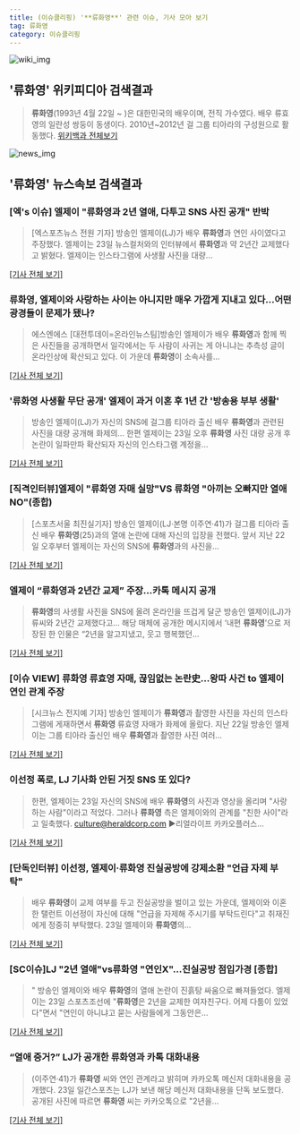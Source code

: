 ```yaml
---
title: (이슈클리핑) '**류화영**' 관련 이슈, 기사 모아 보기
tag: 류화영
category: 이슈클리핑
---
```

![wiki_img](https://user-images.githubusercontent.com/42597476/44503234-41136a80-a6d0-11e8-9071-6fc6418eafe4.png)
## **'**류화영**'** 위키피디아 검색결과
>**류화영**(1993년 4월 22일 ~ )은 대한민국의 배우이며, 전직 가수였다. 배우 류효영의 일란성 쌍둥이 동생이다. 2010년~2012년 걸 그룹 티아라의 구성원으로 활동했다.
<a href="https://ko.wikipedia.org/wiki/류화영" target="_blank">위키백과 전체보기</a>

![news_img](https://user-images.githubusercontent.com/42597476/44507050-1206f400-a6e4-11e8-8d98-7ffbfebb353f.png)

## **'**류화영**'** 뉴스속보 검색결과
### [엑's 이슈] 엘제이 "**류화영**과 2년 열애, 다투고 SNS 사진 공개" 반박

>[엑스포츠뉴스 전원 기자] 방송인 엘제이(LJ)가 배우 **류화영**과 연인 사이였다고 주장했다. 엘제이는 23일 뉴스컬처와의 인터뷰에서 **류화영**과 약 2년간 교제했다고 밝혔다. 엘제이는 인스타그램에 사생활 사진을 대량...

[[기사 전체 보기]](http://www.xportsnews.com/?ac=article_view&entry_id=1011289)

### **류화영**, 엘제이와 사랑하는 사이는 아니지만 매우 가깝게 지내고 있다...어떤 광경들이 문제가 됐나?

>에스엔에스 [대전투데이=온라인뉴스팀]방송인 엘제이가 배우 **류화영**과 함께 찍은 사진들을 공개하면서 일각에서는 두 사람이 사귀는 게 아니냐는 추측성 글이 온라인상에 확산되고 있다.   이 가운데 **류화영**이 소속사를...

[[기사 전체 보기]](http://www.daejeontoday.com/news/articleView.html?idxno=509824)

### '**류화영** 사생활 무단 공개' 엘제이 과거 이혼 후 1년 간 '방송용 부부 생활'

>방송인 엘제이(LJ)가 자신의 SNS에 걸그룹 티아라 출신 배우 **류화영**과 관련된 사진을 대량 공개해 화제의... 한편 엘제이는 23일 오후 **류화영** 사진 대량 공개 후 논란이 일파만파 확산되자 자신의 인스타그램 계정을...

[[기사 전체 보기]](http://www.segye.com/content/html/2018/08/23/20180823002673.html?OutUrl=naver)

### [직격인터뷰]엘제이 "**류화영** 자매 실망"VS **류화영** "아끼는 오빠지만 열애 NO"(종합)

>[스포츠서울 최진실기자] 방송인 엘제이(LJ·본명 이주연·41)가 걸그룹 티아라 출신 배우 **류화영**(25)과의 열애 논란에 대해 자신의 입장을 전했다. 앞서 지난 22일 오후부터 엘제이는 자신의 SNS에 **류화영**과의 사진을...

[[기사 전체 보기]](http://www.sportsseoul.com/news/read/672845)

### 엘제이 “**류화영**과 2년간 교제” 주장…카톡 메시지 공개

>**류화영**의 사생활 사진을 SNS에 올려 온라인을 뜨겁게 달군 방송인 엘제이(LJ)가 류씨와 2년간 교제했다고... 해당 매체에 공개한 메시지에서 ‘내편 **류화영**’으로 저장된 한 인물은 “2년을 알고지냈고, 웃고 행복했던...

[[기사 전체 보기]](http://sports.khan.co.kr/news/sk_index.html?art_id=201808231721003&sec_id=540101&pt=nv)

### [이슈 VIEW] **류화영** 류효영 자매, 끊임없는 논란史…왕따 사건 to 엘제이 연인 관계 주장

>[시크뉴스 전지예 기자] 방송인 엘제이가 **류화영**과 촬영한 사진을 자신의 인스타그램에 게재하면서 **류화영** 류효영 자매가 화제에 올랐다. 지난 22일 방송인 엘제이는 그룹 티아라 출신인 배우 **류화영**과 촬영한 사진 여러...

[[기사 전체 보기]](http://chicnews.mk.co.kr/article.php?aid=1534992420207759006)

### 이선정 폭로, LJ 기사화 안된 거짓 SNS 또 있다?

>한편, 엘제이는 23일 자신의 SNS에 배우 **류화영**의 사진과 영상을 올리며 "사랑하는 사람"이라고 적었다. 그러나 **류화영** 측은 엘제이와의 관계를 "친한 사이"라고 일축했다. culture@heraldcorp.com ▶리얼라이프 카카오플러스...

[[기사 전체 보기]](http://biz.heraldcorp.com/culture/view.php?ud=201808231649440666048_1)

### [단독인터뷰] 이선정, 엘제이·**류화영** 진실공방에 강제소환 "언급 자제 부탁"

>배우 **류화영**이 교제 여부를 두고 진실공방을 벌이고 있는 가운데, 엘제이와 이혼한 탤런트 이선정이 자신에 대해 "언급을 자제해 주시기를 부탁드린다"고 취재진에게 정중히 부탁했다. 23일 엘제이와 **류화영**의...

[[기사 전체 보기]](http://enews24.tving.com/news/article.asp?nsID=1299080)

### [SC이슈]LJ "2년 열애"vs**류화영** "연인X"…진실공방 점입가경 [종합]

>" 방송인 엘제이와 배우 **류화영**의 열애 논란이 진흙탕 싸움으로 빠져들었다. 엘제이는 23일 스포츠조선에 "**류화영**은 2년을 교제한 여자친구다. 어제 다툼이 있었다"면서 "연인이 아니냐고 묻는 사람들에게 그동안은...

[[기사 전체 보기]](http://sports.chosun.com/news/ntype.htm?id=201808240100217270016463&servicedate=20180823)

### “열애 증거?” LJ가 공개한 **류화영**과 카톡 대화내용

>(이주연·41)가 **류화영** 씨와 연인 관계라고 밝히며 카카오톡 메신저 대화내용을 공개했다. 23일 일간스포츠는 LJ가 보낸 해당 메신저 대화내용을 단독 보도했다. 공개된 사진에 따르면 **류화영** 씨는 카카오톡으로 "2년을...

[[기사 전체 보기]](http://www.wikitree.co.kr/main/news_view.php?id=364338)


